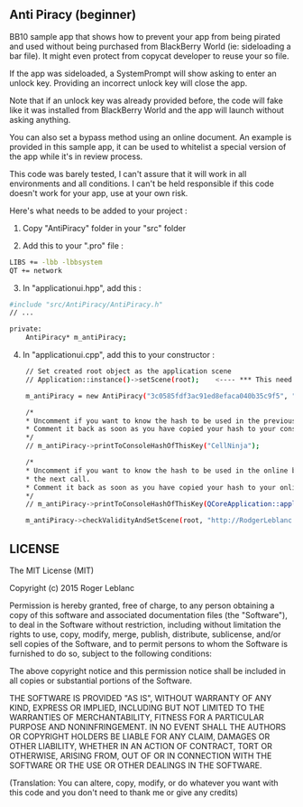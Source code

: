 Anti Piracy (beginner)
--------------
BB10 sample app that shows how to prevent your app from being pirated and used without being purchased from BlackBerry World (ie: sideloading a bar file). It might even protect from copycat developer to reuse your so file.

If the app was sideloaded, a SystemPrompt will show asking to enter an unlock key. Providing an incorrect unlock key will close the app.

Note that if an unlock key was already provided before, the code will fake like it was installed from BlackBerry World and the app will launch without asking anything.

You can also set a bypass method using an online document. An example is provided in this sample app, it can be used to whitelist a special version of the app while it's in review process.

This code was barely tested, I can't assure that it will work in all environments and all conditions. I can't be held responsible if this code doesn't work for your app, use at your own risk.



Here's what needs to be added to your project :

1) Copy "AntiPiracy" folder in your "src" folder

2) Add this to your ".pro" file :
```sh
LIBS += -lbb -lbbsystem
QT += network
```

3) In "applicationui.hpp", add this :

```sh
#include "src/AntiPiracy/AntiPiracy.h"
// ...

private:
    AntiPiracy* m_antiPiracy;
```

4) In "applicationui.cpp", add this to your constructor :

```sh
    // Set created root object as the application scene
    // Application::instance()->setScene(root);    <---- *** This need to be commented or removed ***

    m_antiPiracy = new AntiPiracy("3c0585fdf3ac91ed8efaca040b35c9f5", "mySalt", this);

    /*
    * Uncomment if you want to know the hash to be used in the previous constructor call
    * Comment it back as soon as you have copied your hash to your constructor call.
    */
    // m_antiPiracy->printToConsoleHashOfThisKey("CellNinja");

    /*
    * Uncomment if you want to know the hash to be used in the online bypass document set in
    * the next call.
    * Comment it back as soon as you have copied your hash to your online document.
    */
    // m_antiPiracy->printToConsoleHashOfThisKey(QCoreApplication::applicationVersion());

    m_antiPiracy->checkValidityAndSetScene(root, "http://RodgerLeblanc.github.io/CellNinjaBundleWhitelistedHash.txt");
```



LICENSE
--------------
The MIT License (MIT)

Copyright (c) 2015 Roger Leblanc

Permission is hereby granted, free of charge, to any person obtaining a copy of this software and associated documentation files (the "Software"), to deal in the Software without restriction, including without limitation the rights to use, copy, modify, merge, publish, distribute, sublicense, and/or sell copies of the Software, and to permit persons to whom the Software is furnished to do so, subject to the following conditions:

The above copyright notice and this permission notice shall be included in all copies or substantial portions of the Software.

THE SOFTWARE IS PROVIDED "AS IS", WITHOUT WARRANTY OF ANY KIND, EXPRESS OR IMPLIED, INCLUDING BUT NOT LIMITED TO THE WARRANTIES OF MERCHANTABILITY, FITNESS FOR A PARTICULAR PURPOSE AND NONINFRINGEMENT. IN NO EVENT SHALL THE AUTHORS OR COPYRIGHT HOLDERS BE LIABLE FOR ANY CLAIM, DAMAGES OR OTHER LIABILITY, WHETHER IN AN ACTION OF CONTRACT, TORT OR OTHERWISE, ARISING FROM, OUT OF OR IN CONNECTION WITH THE SOFTWARE OR THE USE OR OTHER DEALINGS IN THE SOFTWARE.


(Translation: You can altere, copy, modify, or do whatever you want with this code and you don't need to thank me or give any credits)